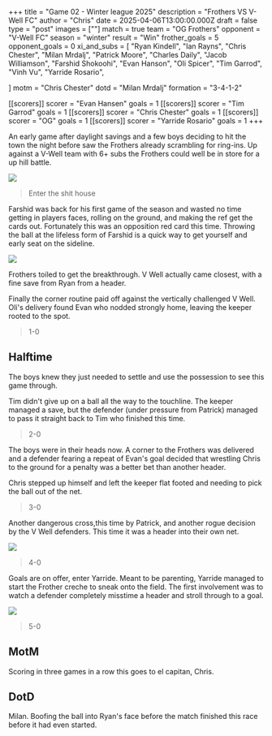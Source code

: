+++
title = "Game 02 - Winter league 2025"
description = "Frothers VS V-Well FC"
author = "Chris"
date = 2025-04-06T13:00:00.000Z
draft = false
type = "post"
images = [""]
match = true
team = "OG Frothers"
opponent = "V-Well FC"
season = "winter"
result = "Win"
frother_goals = 5
opponent_goals = 0
xi_and_subs = [
  "Ryan Kindell",
  "Ian Rayns",
  "Chris Chester",
  "Milan Mrdalj",
  "Patrick Moore",
  "Charles Daily",
  "Jacob Williamson",
  "Farshid Shokoohi",
  "Evan Hanson",
  "Oli Spicer",
  "Tim Garrod",
  "Vinh Vu",
  "Yarride Rosario",

]
motm = "Chris Chester"
dotd = "Milan Mrdalj"
formation = "3-4-1-2"

[[scorers]]
scorer = "Evan Hansen"
goals = 1
[[scorers]]
scorer = "Tim Garrod"
goals = 1
[[scorers]]
scorer = "Chris Chester"
goals = 1
[[scorers]]
scorer = "OG"
goals = 1
[[scorers]]
scorer = "Yarride Rosario"
goals = 1
+++

An early game after daylight savings and a few boys deciding to hit the town the night before saw the Frothers already scrambling for ring-ins. Up against a V-Well team with 6+ subs the Frothers could well be in store for a up hill battle.

![](https://media.giphy.com/media/RRxHEAxxQUQ0jd4YmD/giphy.gif?cid=790b76111weze6ti5xusfi90zxmr0bg8sh0pvwpahmt2xg1w&ep=v1_gifs_search&rid=giphy.gif&ct=g)

> Enter the shit house

Farshid was back for his first game of the season and wasted no time getting in players faces, rolling on the ground, and making the ref get the cards out. Fortunately this was an opposition red card this time. Throwing the ball at the lifeless form of Farshid is a quick way to get yourself and early seat on the sideline.

![](https://media4.giphy.com/media/l4FGAz9tNnR4vlm4E/giphy.gif?cid=6c09b952ifd20v4l8u2poxars3xdau0d4suz3l00omx4kns8&ep=v1_internal_gif_by_id&rid=giphy.gif&ct=g)

Frothers toiled to get the breakthrough. V Well actually came closest, with a fine save from Ryan from a header.

Finally the corner routine paid off against the vertically challenged V Well. Oli's delivery found Evan who nodded strongly home, leaving the keeper rooted to the spot.

> 1-0

## Halftime

The boys knew they just needed to settle and use the possession to see this game through.

Tim didn't give up on a ball all the way to the touchline. The keeper managed a save, but the defender (under pressure from Patrick) managed to pass it straight back to Tim who finished this time.

> 2-0

The boys were in their heads now. A corner to the Frothers was delivered and a defender fearing a repeat of Evan's goal decided that wrestling Chris to the ground for a penalty was a better bet than another header.

Chris stepped up himself and left the keeper flat footed and needing to pick the ball out of the net. 

> 3-0

Another dangerous cross,this time by Patrick, and another rogue decision by the V Well defenders. This time it was a header into their own net.

![](https://media3.giphy.com/media/h25ERLjdlmP2GezxDt/giphy.gif?cid=6c09b952rz8dv42kzt5v1yr4nmd37hagdp6gj1tmpkqjr56u&ep=v1_internal_gif_by_id&rid=giphy.gif&ct=g)

> 4-0

Goals are on offer, enter Yarride. Meant to be parenting, Yarride managed to start the Frother creche to sneak onto the field. The first involvement was to watch a defender completely misstime a header and stroll through to a goal.

![](https://media1.giphy.com/media/GruUlcO56mEWXYhk2N/giphy.gif?cid=6c09b952duwnerqx9bf2rgj7mpxr0r7zn38z751t0hyirkvj&ep=v1_internal_gif_by_id&rid=giphy.gif&ct=g)

> 5-0

## MotM 

Scoring in three games in a row this goes to el capitan, Chris.

## DotD

Milan. Boofing the ball into Ryan's face before the match finished this race before it had even started.